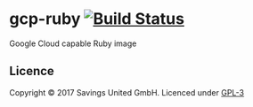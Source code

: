 # gcp-ruby [![Build Status](https://travis-ci.org/pcvg/gcp-ruby.svg?branch=master)](https://travis-ci.org/pcvg/gcp-ruby)

Google Cloud capable Ruby image

## Licence

Copyright © 2017 Savings United GmbH. Licenced under [GPL-3](https://github.com/pcvg/gcp-ruby/blob/master/LICENSE)
